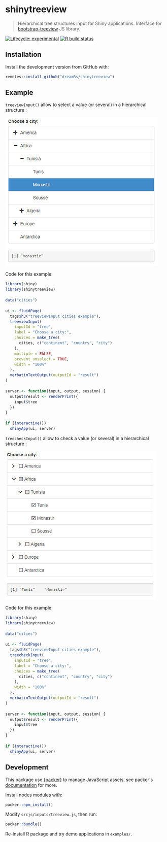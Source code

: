 
# shinytreeview

> Hierarchical tree structures input for Shiny applications. Interface for [bootstrap-treeview](https://github.com/patternfly/patternfly-bootstrap-treeview) JS library.

<!-- badges: start -->
[![Lifecycle: experimental](https://img.shields.io/badge/lifecycle-experimental-orange.svg)](https://www.tidyverse.org/lifecycle/#experimental)
[![R build status](https://github.com/dreamRs/shinytreeview/workflows/R-CMD-check/badge.svg)](https://github.com/dreamRs/shinytreeview/actions)
<!-- badges: end -->


## Installation

Install the development version from GitHub with:

```r
remotes::install_github("dreamRs/shinytreeview")
```

## Example

`treeviewInput()` allow to select a value (or several) in a hierarchical structure :

![](man/figures/example-treeview.png)

Code for this example:

```r
library(shiny)
library(shinytreeview)

data("cities")

ui <- fluidPage(
  tags$h3("treeviewInput cities example"),
  treeviewInput(
    inputId = "tree",
    label = "Choose a city:",
    choices = make_tree(
      cities, c("continent", "country", "city")
    ),
    multiple = FALSE,
    prevent_unselect = TRUE,
    width = "100%"
  ),
  verbatimTextOutput(outputId = "result")
)

server <- function(input, output, session) {
  output$result <- renderPrint({
    input$tree
  })
}

if (interactive())
  shinyApp(ui, server)
```



`treecheckInput()` allow to check a value (or several) in a hierarchical structure :

![](man/figures/example-treecheck.png)

Code for this example:

```r
library(shiny)
library(shinytreeview)

data("cities")

ui <- fluidPage(
  tags$h3("treeviewInput cities example"),
  treecheckInput(
    inputId = "tree",
    label = "Choose a city:",
    choices = make_tree(
      cities, c("continent", "country", "city")
    ),
    width = "100%"
  ),
  verbatimTextOutput(outputId = "result")
)

server <- function(input, output, session) {
  output$result <- renderPrint({
    input$tree
  })
}

if (interactive())
  shinyApp(ui, server)
```


## Development

This package use [{packer}](https://github.com/JohnCoene/packer) to manage JavaScript assets, see packer's [documentation](https://packer.john-coene.com/#/) for more.

Install nodes modules with:

```r
packer::npm_install()
```

Modify `srcjs/inputs/treeview.js`, then run:

```r
packer::bundle()
```

Re-install R package and try demo applications in `examples/`.
